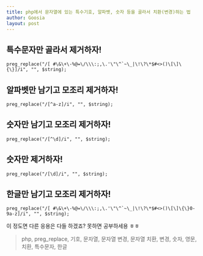 ```yaml
---
title: php에서 문자열에 있는 특수기호, 알파벳, 숫자 등을 골라서 치환(변경)하는 법
author: Goosia
layout: post
---
```


<h2>특수문자만 골라서 제거하자!</h2>
<pre><code>preg_replace("/[ #\&\+\-%@=\/\\\:;,\.'\"\^`~\_|\!\?\*$#<>()\[\]\{\}]/i", "", $string);</code></pre>

<h2>알파벳만 남기고 모조리 제거하자!</h2>
<pre><code>preg_replace("/[^a-z]/i", "", $string);</code></pre>

<h2>숫자만 남기고 모조리 제거하자!</h2>
<pre><code>preg_replace("/[^\d]/i", "", $string);</code></pre>

<h2>숫자만 제거하자!</h2>
<pre><code>preg_replace("/[\d]/i", "", $string);</code></pre>

<h2>한글만 남기고 모조리 제거하자!</h2>
<pre><code>preg_replace("/[ #\&\+\-%@=\/\\\:;,\.'\"\^`~\_|\!\?\*$#<>()\[\]\{\}0-9a-z]/i", "", $string);</code></pre>

이 정도면 다른 응용은 다들 하겠죠?
못하면 공부하세용 ㅎㅎ

<blockquote>php, preg_replace, 기호, 문자열, 문자열 변경, 문자열 치환, 변경, 숫자, 영문, 치환, 특수문자, 한글</blockquote>
